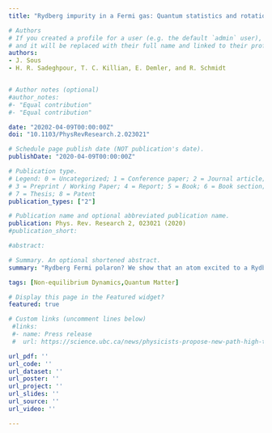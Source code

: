 ```yaml
---
title: "Rydberg impurity in a Fermi gas: Quantum statistics and rotational blockade"

# Authors
# If you created a profile for a user (e.g. the default `admin` user), write the username (folder name) here 
# and it will be replaced with their full name and linked to their profile.
authors:
- J. Sous
- H. R. Sadeghpour, T. C. Killian, E. Demler, and R. Schmidt


# Author notes (optional)
#author_notes:
#- "Equal contribution"
#- "Equal contribution"

date: "20202-04-09T00:00:00Z"
doi: "10.1103/PhysRevResearch.2.023021"

# Schedule page publish date (NOT publication's date).
publishDate: "2020-04-09T00:00:00Z"

# Publication type.
# Legend: 0 = Uncategorized; 1 = Conference paper; 2 = Journal article;
# 3 = Preprint / Working Paper; 4 = Report; 5 = Book; 6 = Book section;
# 7 = Thesis; 8 = Patent
publication_types: ["2"]

# Publication name and optional abbreviated publication name.
publication: Phys. Rev. Research 2, 023021 (2020)
#publication_short:

#abstract: 

# Summary. An optional shortened abstract.
summary: "Rydberg Fermi polaron? We show that an atom excited to a Rydberg state in an atomic Fermi gas realizes an exotic state, dubbed Rydberg Fermi superpolaron, in which the Rydberg atom encircles the background atoms in the space between its nucleus and it Rydberg electron, and the Pauli principle manifests as a rotional blockade to excitations. See https://en.wikipedia.org/wiki/Rydberg_polaron for more information about Rydberg polarons." 

tags: [Non-equilibrium Dynamics,Quantum Matter]

# Display this page in the Featured widget?
featured: true

# Custom links (uncomment lines below)
 #links:
 #- name: Press release
 #  url: https://science.ubc.ca/news/physicists-propose-new-path-high-temperature-superconductivity

url_pdf: ''
url_code: ''
url_dataset: ''
url_poster: ''
url_project: ''
url_slides: ''
url_source: ''
url_video: ''

---
```

